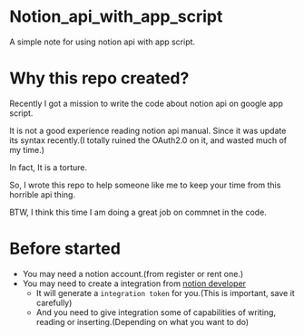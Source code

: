 # Notion_api_with_app_script
A simple note for using notion api with app script.

# Why this repo created?
Recently I got a mission to write the code about notion api on google app script.

It is not a good experience reading notion api manual. Since it was update its syntax recently.(I totally ruined the OAuth2.0 on it, and wasted much of my time.)

In fact, It is a torture.

So, I wrote this repo to help someone like me to keep your time from this horrible api thing.

BTW, I think this time I am doing a great job on commnet in the code.

# Before started
* You may need a notion account.(from register or rent one.)
* You may need to create a integration from [notion developer](https://developers.notion.com/)
  * It will generate a ```integration token``` for you.(This is important, save it carefully)
  * And you need to give integration some of capabilities of writing, reading or inserting.(Depending on what you want to do)
